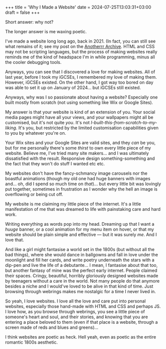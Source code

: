+++
title = 'Why I Made a Website'
date = 2024-07-25T13:03:31+03:00
draft = false 
+++

Short answer: why not?

The longer answer is me waxing poetic.

I've made a website long long ago, back in 2021. (In fact, you can still see what remains of it; see my post on the [Anotherrr Archive](../anotherrr-archive/). HTML and CSS may not be scripting languages, but the process of making websites really reminds me of the kind of headspace I'm in while programming, minus all the cooler debugging tools.

Anyways, you can see that I discovered a love for making websites. All of last year, before I took my iGCSEs, I remembered my love of making them. However, iGCSEs existed. On the other hand, I got way too bored on day was able to set it up on January of 2024... but iGCSEs still existed.

Anyways, why was I so passionate about having a website? Especially one built mostly from scratch (not using something like Wix or Google Sites).

My answer is that your website is kind of an extension of you. Your social media pages might have all your views, and your wallpapers might all be customised, but it's not quite *you*. It's not *I-built-this-from-scratch-to-my-liking*. It's you, but restricted by the limited customisation capabilities given to you by whatever you're on. 

Your Wix sites and your Google Sites are valid sites, and they *can* be you, but for me personally there's some *thirst* to own every little piece of my website. Believe me, I've tried many site makers... and I was ultimately dissatisfied with the result. Responsive design something-something and the fact that they won't do stuff I wanted etc etc.

My websites don't have the fancy-schmancy image carousels nor the boastful animations (though my old one had huge banners with images and... oh, did I spend so much time on *that*)... but every little bit was lovingly put together, sometimes in frustration as I wonder why the hell an image is overflowing or being cut off.

My website is me claiming my little piece of the internet. It's a little manifestation of me that was dreamed to life with painstaking care and hard work.

Writing everything as words pop into my head. Dreaming up that I want a *huuge* banner, or a cool animation for my menu item on hover, or that my website should be plain simple and effective — but it was surely *me*. And I love that.

And like a girl might fantasise a world set in the 1800s (but without all the bad things), where she would dance in ballgowns and fall in love under the moonlight and fill her cards, and write poetry underneath the stars with a dip-pen and live the life of a debutante... I mean, I fantasise about that too, but another fantasy of mine was the perfect early internet. People claimed their spaces. Cringy, beautiful, horribly gloriously designed websites made by teenagers without a care in the world. Not many people do that anymore besides a niche and I would've loved to be alive in that kind of time. Just browsing through webrings makes me nostalgic for a time I never lived in.

So yeah, I love websites. I love all the love and care put into personal websites, especially those hand-made with HTML and CSS and perhaps JS. I love how, as you browse through webrings, you see a little piece of someone's heart and soul, and their stories, and knowing that you are entering a place beloved to them (even if that place is a website, through a screen made of reds and blues and greens)...

I think websites are poetic as heck. Hell yeah, even as poetic as the entire romantic 1800s aesthetic.

